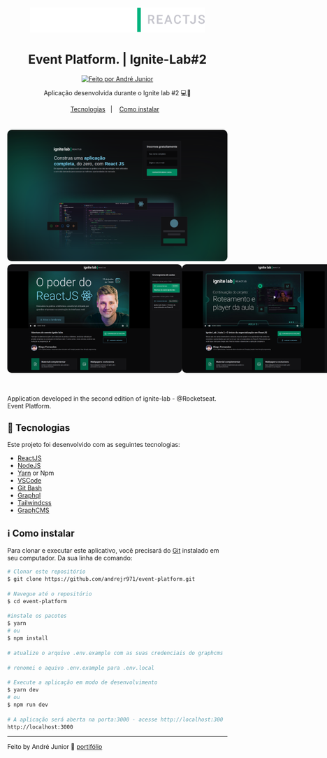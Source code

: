 <h2 align="center">
  <div>
    <img alt="Logo" title="#logo" src=".github/logo.svg" width="400"/>
  <div>
</h2>

<h1 align="center">
    Event Platform. | Ignite-Lab#2
</h1>

<p align="center">
  <a href="https://andrejr.dev">
    <img alt="Feito por André Junior" src="https://img.shields.io/badge/feito%20por-André Junior-blue">
  </a>
</p>

<p align="center"> Aplicação desenvolvida durante o Ignite lab #2 💻🚀 </p>

<p align="center">
  <a href="#rocket-tecnologias">Tecnologias</a>&nbsp;&nbsp;&nbsp;|&nbsp;&nbsp;&nbsp;
  <a href="#information_source-como-instalar">Como instalar</a>&nbsp;&nbsp;&nbsp;
</p>

<h1 align="center">
    <img width="600" style="border-radius: 10px" height="auto" alt="Home" title="Home" src=".github/home.png" />
  <div style="display: flex; flex-direction: row;">
    <img width="400" style="border-radius: 10px" height="auto" alt="Class-01" title="Class-01" src=".github/screen1.png" />
    <img width="400" style="border-radius: 10px" height="auto" alt="Class-02" title="Class-02" src=".github/screen2.png" />
  <div>
</h1>
<br />

Application developed in the second edition of ignite-lab - @Rocketseat. Event Platform.

## :rocket: Tecnologias

Este projeto foi desenvolvido com as seguintes tecnologias:

- [ReactJS](https://reactjs.org)
- [NodeJS](https://nodejs.org/en/)
- [Yarn](https://yarnpkg.com) or Npm
- [VSCode](https://code.visualstudio.com)
- [Git Bash](https://gitforwindows.org/)
- [Graphql](https://graphql.org/)
- [Tailwindcss](https://tailwindcss.com/)
- [GraphCMS](https://graphcms.com/)

## :information_source: Como instalar

Para clonar e executar este aplicativo, você precisará do [Git](https://git-scm.com) instalado em seu computador. Da sua linha de comando:

```bash
# Clonar este repositório
$ git clone https://github.com/andrejr971/event-platform.git

# Navegue até o repositório
$ cd event-platform

#instale os pacotes
$ yarn
# ou
$ npm install

# atualize o arquivo .env.example com as suas credenciais do graphcms

# renomei o aquivo .env.example para .env.local

# Execute a aplicação em modo de desenvolvimento
$ yarn dev
# ou
$ npm run dev

# A aplicação será aberta na porta:3000 - acesse http://localhost:300
http://localhost:3000
```

---

Feito by André Junior :wave: [portifólio](https://andrejr.dev)
